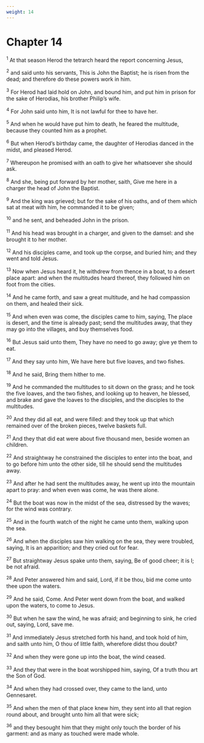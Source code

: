 ```yaml
---
weight: 14
---
```


# Chapter 14

<sup>1</sup> At that season Herod the tetrarch heard the report concerning Jesus, 

<sup>2</sup> and said unto his servants, This is John the Baptist; he is risen from the dead; and therefore do these powers work in him. 

<sup>3</sup> For Herod had laid hold on John, and bound him, and put him in prison for the sake of Herodias, his brother Philip’s wife. 

<sup>4</sup> For John said unto him, It is not lawful for thee to have her. 

<sup>5</sup> And when he would have put him to death, he feared the multitude, because they counted him as a prophet. 

<sup>6</sup> But when Herod’s birthday came, the daughter of Herodias danced in the midst, and pleased Herod. 

<sup>7</sup> Whereupon he promised with an oath to give her whatsoever she should ask. 

<sup>8</sup> And she, being put forward by her mother, saith, Give me here in a charger the head of John the Baptist. 

<sup>9</sup> And the king was grieved; but for the sake of his oaths, and of them which sat at meat with him, he commanded it to be given; 

<sup>10</sup> and he sent, and beheaded John in the prison. 

<sup>11</sup> And his head was brought in a charger, and given to the damsel: and she brought it to her mother. 

<sup>12</sup> And his disciples came, and took up the corpse, and buried him; and they went and told Jesus. 

<sup>13</sup> Now when Jesus heard it, he withdrew from thence in a boat, to a desert place apart: and when the multitudes heard thereof, they followed him on foot from the cities. 

<sup>14</sup> And he came forth, and saw a great multitude, and he had compassion on them, and healed their sick. 

<sup>15</sup> And when even was come, the disciples came to him, saying, The place is desert, and the time is already past; send the multitudes away, that they may go into the villages, and buy themselves food. 

<sup>16</sup> But Jesus said unto them, They have no need to go away; give ye them to eat. 

<sup>17</sup> And they say unto him, We have here but five loaves, and two fishes. 

<sup>18</sup> And he said, Bring them hither to me. 

<sup>19</sup> And he commanded the multitudes to sit down on the grass; and he took the five loaves, and the two fishes, and looking up to heaven, he blessed, and brake and gave the loaves to the disciples, and the disciples to the multitudes. 

<sup>20</sup> And they did all eat, and were filled: and they took up that which remained over of the broken pieces, twelve baskets full. 

<sup>21</sup> And they that did eat were about five thousand men, beside women an children. 

<sup>22</sup> And straightway he constrained the disciples to enter into the boat, and to go before him unto the other side, till he should send the multitudes away. 

<sup>23</sup> And after he had sent the multitudes away, he went up into the mountain apart to pray: and when even was come, he was there alone. 

<sup>24</sup> But the boat was now in the midst of the sea, distressed by the waves; for the wind was contrary. 

<sup>25</sup> And in the fourth watch of the night he came unto them, walking upon the sea. 

<sup>26</sup> And when the disciples saw him walking on the sea, they were troubled, saying, It is an apparition; and they cried out for fear. 

<sup>27</sup> But straightway Jesus spake unto them, saying, Be of good cheer; it is I; be not afraid. 

<sup>28</sup> And Peter answered him and said, Lord, if it be thou, bid me come unto thee upon the waters. 

<sup>29</sup> And he said, Come. And Peter went down from the boat, and walked upon the waters, to come to Jesus. 

<sup>30</sup> But when he saw the wind, he was afraid; and beginning to sink, he cried out, saying, Lord, save me. 

<sup>31</sup> And immediately Jesus stretched forth his hand, and took hold of him, and saith unto him, O thou of little faith, wherefore didst thou doubt? 

<sup>32</sup> And when they were gone up into the boat, the wind ceased. 

<sup>33</sup> And they that were in the boat worshipped him, saying, Of a truth thou art the Son of God. 

<sup>34</sup> And when they had crossed over, they came to the land, unto Gennesaret. 

<sup>35</sup> And when the men of that place knew him, they sent into all that region round about, and brought unto him all that were sick; 

<sup>36</sup> and they besought him that they might only touch the border of his garment: and as many as touched were made whole. 


